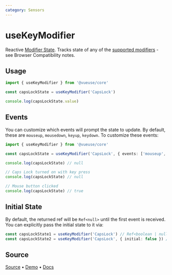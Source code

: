```yaml
---
category: Sensors
---
```


# useKeyModifier

Reactive [Modifier State](https://developer.mozilla.org/en-US/docs/Web/API/KeyboardEvent/getModifierState). Tracks state of any of the [supported modifiers](https://developer.mozilla.org/en-US/docs/Web/API/KeyboardEvent/getModifierState#browser_compatibility) - see Browser Compatibility notes.

## Usage

```ts
import { useKeyModifier } from '@vueuse/core'

const capsLockState = useKeyModifier('CapsLock')

console.log(capsLockState.value)
```

## Events

You can customize which events will prompt the state to update. By default, these are `mouseup`, `mousedown`, `keyup`, `keydown`. To customize these events:

```ts
import { useKeyModifier } from '@vueuse/core'

const capsLockState = useKeyModifier('CapsLock', { events: ['mouseup', 'mousedown'] })

console.log(capsLockState) // null

// Caps Lock turned on with key press
console.log(capsLockState) // null

// Mouse button clicked
console.log(capsLockState) // true
```

## Initial State

By default, the returned ref will be `Ref<null>` until the first event is received. You can explicitly pass the initial state to it via:

```ts
const capsLockState1 = useKeyModifier('CapsLock') // Ref<boolean | null>
const capsLockState2 = useKeyModifier('CapsLock', { initial: false }) // Ref<boolean>
```



<!--FOOTER_STARTS-->


## Source

[Source](https://github.com/vueuse/vueuse/blob/main/packages/core/useKeyModifier/index.ts) • [Demo](https://github.com/vueuse/vueuse/blob/main/packages/core/useKeyModifier/demo.vue) • [Docs](https://github.com/vueuse/vueuse/blob/main/packages/core/useKeyModifier/index.md)


<!--FOOTER_ENDS-->
